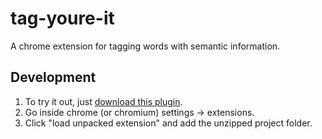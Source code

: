 # tag-youre-it
A chrome extension for tagging words with semantic information.

## Development

1. To try it out, just [download this plugin](https://github.com/nilsnh/tag-youre-it/archive/master.zip).
2. Go inside chrome (or chromium) settings -> extensions.
3. Click "load unpacked extension" and add the unzipped project folder.